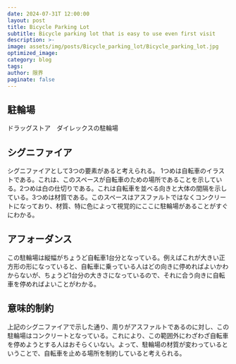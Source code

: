 ```yaml
---
date: 2024-07-31T 12:00:00
layout: post
title: Bicycle Parking Lot
subtitle: Bicycle parking lot that is easy to use even first visit
description: >-
image: assets/img/posts/Bicycle_parking_lot/Bicycle_parking_lot.jpg
optimized_image: 
category: blog
tags: 
author: 限界
paginate: false
---
```


## 駐輪場

ドラッグストア　ダイレックスの駐輪場

## シグニファイア

シグニファイアとして3つの要素があると考えられる。
1つめは自転車のイラストである。これは、このスペースが自転車のための場所であることを示している。2つめは白の仕切りである。これは自転車を並べる向きと大体の間隔を示している。3つめは材質である。このスペースはアスファルトではなくコンクリートになっており、材質、特に色によって視覚的にここに駐輪場があることがすぐにわかる。

## アフォーダンス

この駐輪場は縦幅がちょうど自転車1台分となっている。例えばこれが大きい正方形の形になっていると、自転車に乗っている人はどの向きに停めればよいかわからないが、ちょうど1台分の大きさになっているので、それに合う向きに自転車を停めればよいことがわかる。

## 意味的制約

上記のシグニファイアで示した通り、周りがアスファルトであるのに対し、この駐輪場はコンクリートとなっている。これにより、この範囲外にわざわざ自転車を停めようとする人はおそらくいない。よって、駐輪場の材質が変わっているということで、自転車を止める場所を制約していると考えられる。